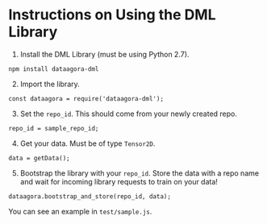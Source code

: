 # Instructions on Using the DML Library

1. Install the DML Library (must be using Python 2.7).
```
npm install dataagora-dml
```

2. Import the library.
```
const dataagora = require('dataagora-dml');
```

3. Set the `repo_id`. This should come from your newly created repo.
```
repo_id = sample_repo_id;
```

4. Get your data. Must be of type `Tensor2D`.
```
data = getData();
```

5. Bootstrap the library with your `repo_id`. Store the data with a repo name and wait for incoming library requests to train on your data!
```
dataagora.bootstrap_and_store(repo_id, data);
```

You can see an example in `test/sample.js`.
